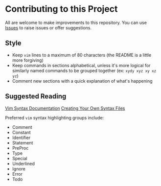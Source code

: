 # Contributing to this Project

All are welcome to make improvements to this repository.
You can use [Issues](https://github.com/emleddin/vim-cpptraj/issues) to raise
issues or offer suggestions.

## Style

- Keep `vim` lines to a maximum of 80 characters
(the README is a little more forgiving)
- Keep commands in sections alphabetical, unless it's more logical for similarly
named commands to be grouped together (ex: `xydy xyz xy xz yz`)
- Comment new sections with a quick explanation of what's happening

## Suggested Reading
[Vim Syntax Documentation](http://vimdoc.sourceforge.net/htmldoc/syntax.html)
[Creating Your Own Syntax Files](https://vim.fandom.com/wiki/Creating_your_own_syntax_files)

Preferred `vim` syntax highlighting groups include:
- Comment
- Constant
- Identifier
- Statement
- PreProc
- Type
- Special
- Underlined
- Ignore
- Error
- Todo
